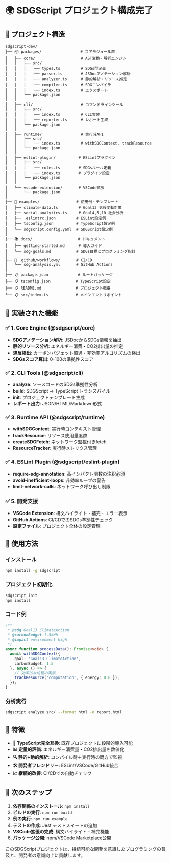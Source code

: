 # 🌍 SDGScript プロジェクト構成完了

## 📁 プロジェクト構造

```
sdgscript-dev/
├── 📦 packages/                 # コアモジュール群
│   ├── core/                    # AST変換・解析エンジン
│   │   ├── src/
│   │   │   ├── types.ts         # SDGs型定義
│   │   │   ├── parser.ts        # JSDocアノテーション解析
│   │   │   ├── analyzer.ts      # 静的解析・リソース推定
│   │   │   ├── compiler.ts      # SDGコンパイラ
│   │   │   └── index.ts         # エクスポート
│   │   └── package.json
│   │
│   ├── cli/                     # コマンドラインツール
│   │   ├── src/
│   │   │   ├── index.ts         # CLI実装
│   │   │   └── reporter.ts      # レポート生成
│   │   └── package.json
│   │
│   ├── runtime/                 # 実行時API
│   │   ├── src/
│   │   │   └── index.ts         # withSDGContext, trackResource
│   │   └── package.json
│   │
│   ├── eslint-plugin/          # ESLintプラグイン
│   │   ├── src/
│   │   │   ├── rules.ts        # SDGsルール定義
│   │   │   └── index.ts        # プラグイン設定
│   │   └── package.json
│   │
│   └── vscode-extension/       # VSCode拡張
│       └── package.json
│
├── 📝 examples/                # 使用例・テンプレート
│   ├── climate-data.ts         # Goal13 気候変動対策
│   ├── social-analytics.ts     # Goal4,5,10 社会分析
│   ├── .eslintrc.json         # ESLint設定例
│   ├── tsconfig.json          # TypeScript設定例
│   └── sdgscript.config.yaml  # SDGScript設定例
│
├── 📚 docs/                    # ドキュメント
│   ├── getting-started.md      # 導入ガイド
│   └── sdg-goals.md           # SDGs目標とプログラミング指針
│
├── 🔧 .github/workflows/       # CI/CD
│   └── sdg-analysis.yml       # GitHub Actions
│
├── 📋 package.json             # ルートパッケージ
├── 📋 tsconfig.json           # TypeScript設定
├── 📋 README.md               # プロジェクト概要
└── 📋 src/index.ts            # メインエントリポイント
```

## 🎯 実装された機能

### ✅ 1. Core Engine (@sdgscript/core)
- **SDGアノテーション解析**: JSDocからSDGs情報を抽出
- **静的リソース分析**: エネルギー消費・CO2排出量の推定
- **違反検出**: カーボンバジェット超過・非効率アルゴリズムの検出
- **SDGsスコア算出**: 0-100の準拠性スコア

### ✅ 2. CLI Tools (@sdgscript/cli) 
- **analyze**: ソースコードのSDGs準拠性分析
- **build**: SDGScript → TypeScript トランスパイル
- **init**: プロジェクトテンプレート生成
- **レポート出力**: JSON/HTML/Markdown形式

### ✅ 3. Runtime API (@sdgscript/runtime)
- **withSDGContext**: 実行時コンテキスト管理
- **trackResource**: リソース使用量追跡
- **createSDGFetch**: ネットワーク監視付きfetch
- **ResourceTracker**: 実行時メトリクス管理

### ✅ 4. ESLint Plugin (@sdgscript/eslint-plugin)
- **require-sdg-annotation**: 高インパクト関数の注釈必須
- **avoid-inefficient-loops**: 非効率ループの警告
- **limit-network-calls**: ネットワーク呼び出し制限

### ✅ 5. 開発支援
- **VSCode Extension**: 構文ハイライト・補完・エラー表示
- **GitHub Actions**: CI/CDでのSDGs準拠性チェック
- **設定ファイル**: プロジェクト全体の設定管理

## 🚀 使用方法

### インストール
```bash
npm install -g sdgscript
```

### プロジェクト初期化
```bash
sdgscript init
npm install
```

### コード例
```typescript
/**
 * @sdg Goal13 ClimateAction
 * @carbonBudget 1.5kWh
 * @impact environment high
 */
async function processData(): Promise<void> {
  await withSDGContext({
    goal: 'Goal13_ClimateAction',
    carbonBudget: 1.5
  }, async () => {
    // 効率的な処理の実装
    trackResource('computation', { energy: 0.8 });
  });
}
```

### 分析実行
```bash
sdgscript analyze src/ --format html -o report.html
```

## 🎨 特徴

- **🔄 TypeScript完全互換**: 既存プロジェクトに段階的導入可能
- **📊 定量的評価**: エネルギー消費量・CO2排出量を数値化
- **🔍 静的+動的解析**: コンパイル時＋実行時の両方で監視
- **🛠️ 開発者フレンドリー**: ESLint/VSCode/GitHub統合
- **📈 継続的改善**: CI/CDでの自動チェック

## 🌟 次のステップ

1. **依存関係のインストール**: `npm install`
2. **ビルドの実行**: `npm run build`
3. **例の実行**: `npm run example`
4. **テストの作成**: Jest テストスイートの追加
5. **VSCode拡張の完成**: 構文ハイライト・補完機能
6. **パッケージ公開**: npm/VSCode Marketplace公開

このSDGScriptプロジェクトは、持続可能な開発を意識したプログラミングの普及と、開発者の意識向上に貢献します。
